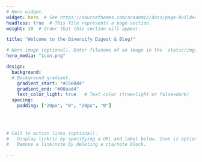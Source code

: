 ```yaml
---
# Hero widget.
widget: hero  # See https://sourcethemes.com/academic/docs/page-builder/
headless: true  # This file represents a page section.
weight: 10  # Order that this section will appear.

title: "Welcome to the Diversify Digest & Blog!"

# Hero image (optional). Enter filename of an image in the `static/img/` folder.
hero_media: "icon.png"

design:
  background:
  # Background gradient.
    gradient_start: "#1500d4"
    gradient_end: "#00aad4"
    text_color_light: true   # Text color (true=light or false=dark)
  spacing:
    padding: ["20px", "0", "20px", "0"]
    
  

 
# Call to action links (optional).
#   Display link(s) by specifying a URL and label below. Icon is optional for `[cta]`.
#   Remove a link/note by deleting a cta/note block.

---
```




